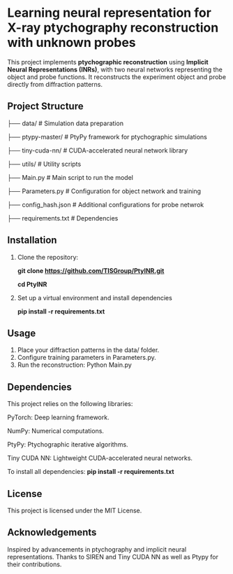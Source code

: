 # Learning neural representation for X-ray ptychography reconstruction with unknown probes

This project implements **ptychographic reconstruction** using **Implicit Neural Representations (INRs)**, with two neural networks representing the object and probe functions. It reconstructs the experiment object and probe directly from diffraction patterns.

## **Project Structure**

├── data/ # Simulation data preparation

├── ptypy-master/ # PtyPy framework for ptychographic simulations

├── tiny-cuda-nn/ # CUDA-accelerated neural network library

├── utils/ # Utility scripts

├── Main.py # Main script to run the model

├── Parameters.py # Configuration for object network and training

├── config_hash.json # Additional configurations for probe netwrok

├── requirements.txt # Dependencies

## **Installation**
1. Clone the repository:

   **git clone https://github.com/TISGroup/PtyINR.git**
   
   **cd PtyINR**
   
2. Set up a virtual environment and install dependencies

   **pip install -r requirements.txt**

## **Usage**
1. Place your diffraction patterns in the data/ folder.
2. Configure training parameters in Parameters.py.
3. Run the reconstruction:   Python Main.py

## **Dependencies**
This project relies on the following libraries:

PyTorch: Deep learning framework.

NumPy: Numerical computations.

PtyPy: Ptychographic iterative algorithms.

Tiny CUDA NN: Lightweight CUDA-accelerated neural networks.

To install all dependencies: **pip install -r requirements.txt**

## **License**
This project is licensed under the MIT License.

## **Acknowledgements**
Inspired by advancements in ptychography and implicit neural representations. Thanks to SIREN and Tiny CUDA NN as well as Ptypy for their contributions.
